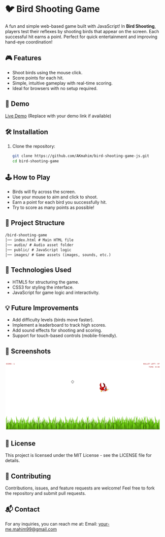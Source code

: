 # 🐦 Bird Shooting Game

A fun and simple web-based game built with JavaScript! In **Bird Shooting**, players test their reflexes by shooting birds that appear on the screen. Each successful hit earns a point. Perfect for quick entertainment and improving hand-eye coordination!

## 🎮 Features
- Shoot birds using the mouse click.
- Score points for each hit.
- Simple, intuitive gameplay with real-time scoring.
- Ideal for browsers with no setup required.

## 🚀 Demo  
[Live Demo](https://akmahim.github.io/bird-shooting-game-js) (Replace with your demo link if available)

## 🛠️ Installation
1. Clone the repository:  
   ```bash
   git clone https://github.com/AKmahim/bird-shooting-game-js.git
   cd bird-shooting-game
   ```

## 🕹️ How to Play
- Birds will fly across the screen.
- Use your mouse to aim and click to shoot.
- Earn a point for each bird you successfully hit.
- Try to score as many points as possible!

## 📂 Project Structure

``` 
/bird-shooting-game 
│── index.html # Main HTML file 
│── audio/ # Audio asset folder
│── public/ # JavaScript logic 
│── images/ # Game assets (images, sounds, etc.) 
```

## 🔧 Technologies Used
- HTML5 for structuring the game.
- CSS3 for styling the interface.
- JavaScript for game logic and interactivity.

## 💡 Future Improvements
- Add difficulty levels (birds move faster).
- Implement a leaderboard to track high scores.
- Add sound effects for shooting and scoring.
- Support for touch-based controls (mobile-friendly).

## 📸 Screenshots
<img src="./ss.png">

## 📝 License
This project is licensed under the MIT License - see the LICENSE file for details.

## 🤝 Contributing
Contributions, issues, and feature requests are welcome!
Feel free to fork the repository and submit pull requests.

## 📬 Contact
For any inquiries, you can reach me at:
Email: your-me.mahim99@gmail.com
